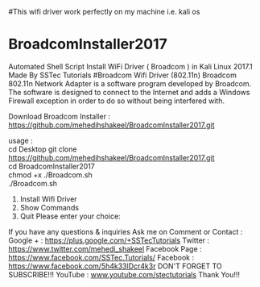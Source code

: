 #This wifi driver work perfectly on my machine i.e. kali os 
# BroadcomInstaller2017
Automated Shell Script Install WiFi  Driver ( Broadcom ) in Kali Linux 2017.1 
Made By SSTec Tutorials
#Broadcom Wifi Driver (802.11n) Broadcom 802.11n Network Adapter is a software program developed by Broadcom.  
The software is designed to connect to the Internet and adds a Windows Firewall exception in order to do so without being interfered with.

Download Broadcom Installer :   
https://github.com/mehedihshakeel/BroadcomInstaller2017.git   

usage :   
cd Desktop  git clone https://github.com/mehedihshakeel/BroadcomInstaller2017.git  
cd BroadcomInstaller2017  
chmod +x ./Broadcom.sh  
./Broadcom.sh

1) Install Wifi Driver
2) Show Commands
3) Quit
Please enter your choice: 



If you have  any questions & inquiries Ask me on Comment or Contact : 
Google + : https://plus.google.com/+SSTecTutorials 
Twitter : https://www.twitter.com/mehedi_shakeel 
Facebook Page : https://www.facebook.com/SSTec.Tutorials/ 
Facebook : https://www.facebook.com/5h4k33lDcr4k3r 
DON'T FORGET TO SUBSCRIBE!!! 
YouTube : www.youtube.com/stectutorials
Thank You!!!
